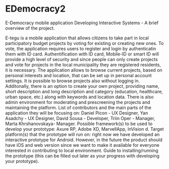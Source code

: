 # EDemocracy2
E-Democracy mobile application
Developing Interactive Systems - A brief overview of the project.

E-tegu is a mobile application that allows citizens to take part in local participatory budget projects by voting for existing or creating new ones. To vote, the application requires users to register and login by authenticatin them with ID card. Authentification with ID card, Mobile-ID or smart ID will provide a high level of security and since people can only create projects and vote for projects in the local municipality they are registered residents, it is necessary. The application allows to browse current projects, based on personal interests and location, that can be set up in personal account settings. It is possible to browse projects also without logging in. Additonally, there is an option to create your own project, providing name, short description and long description and category (education, healthcare, urban space, etc.) along with keywords and location data. There is also admin environment for moderating and prescreening the projects and maintaining the platform. List of contributors and the main parts of the application they will be focusing on: Daniel Picon - UX Designer, Yan Asadchy - UX Designer, David Sousa - Developer, Triin Oper - Manager, Marta Khrshanovskaya- Manager. Possible framework(s) to be used to develop your prototype: Axure RP, Adobe XD, MarvellApp, InVision d. Target platform(s) that the prototype will run on: right now we have developed an interactive prototype for Android. However, in the future the product should have iOS and web version since we want to make it available for everyone interested in contributing to local environment. Guide to installing/running the prototype (this can be filled out later as your progress with developing your prototype).
